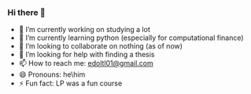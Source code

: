 ### Hi there 👋

- 🔭 I’m currently working on studying a lot
- 🌱 I’m currently learning python (especially for computational finance)
- 👯 I’m looking to collaborate on nothing (as of now)
- 🤔 I’m looking for help with finding a thesis 
- 📫 How to reach me: edoltl01@gmail.com
- 😄 Pronouns: he\him
- ⚡ Fun fact: LP was a fun course
